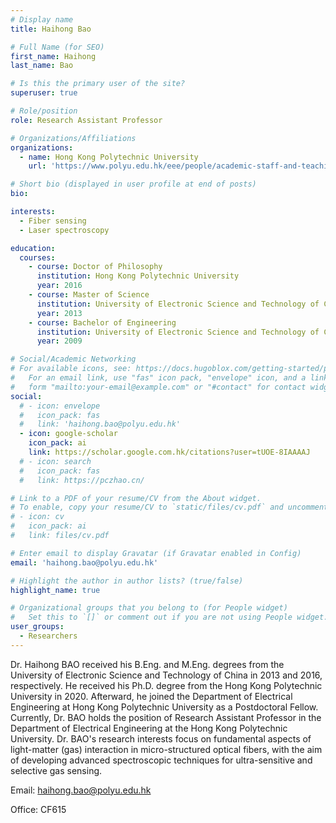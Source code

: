 ```yaml
---
# Display name
title: Haihong Bao

# Full Name (for SEO)
first_name: Haihong
last_name: Bao

# Is this the primary user of the site?
superuser: true

# Role/position
role: Research Assistant Professor

# Organizations/Affiliations
organizations:
  - name: Hong Kong Polytechnic University
    url: 'https://www.polyu.edu.hk/eee/people/academic-staff-and-teaching-staff/prof-jin-wei/'

# Short bio (displayed in user profile at end of posts)
bio: 

interests:
  - Fiber sensing
  - Laser spectroscopy

education:
  courses:
    - course: Doctor of Philosophy
      institution: Hong Kong Polytechnic University
      year: 2016
    - course: Master of Science
      institution: University of Electronic Science and Technology of China
      year: 2013
    - course: Bachelor of Engineering
      institution: University of Electronic Science and Technology of China
      year: 2009

# Social/Academic Networking
# For available icons, see: https://docs.hugoblox.com/getting-started/page-builder/#icons
#   For an email link, use "fas" icon pack, "envelope" icon, and a link in the
#   form "mailto:your-email@example.com" or "#contact" for contact widget.
social:
  # - icon: envelope
  #   icon_pack: fas
  #   link: 'haihong.bao@polyu.edu.hk'
  - icon: google-scholar
    icon_pack: ai
    link: https://scholar.google.com.hk/citations?user=tUOE-8IAAAAJ
  # - icon: search
  #   icon_pack: fas
  #   link: https://pczhao.cn/

# Link to a PDF of your resume/CV from the About widget.
# To enable, copy your resume/CV to `static/files/cv.pdf` and uncomment the lines below.
# - icon: cv
#   icon_pack: ai
#   link: files/cv.pdf

# Enter email to display Gravatar (if Gravatar enabled in Config)
email: 'haihong.bao@polyu.edu.hk'

# Highlight the author in author lists? (true/false)
highlight_name: true

# Organizational groups that you belong to (for People widget)
#   Set this to `[]` or comment out if you are not using People widget.
user_groups:
  - Researchers
---
```

Dr. Haihong BAO received his B.Eng. and M.Eng. degrees from the University of Electronic Science and Technology of China in 2013 and 2016, respectively. He received his Ph.D. degree from the Hong Kong Polytechnic University in 2020. Afterward, he joined the Department of Electrical Engineering at Hong Kong Polytechnic University as a Postdoctoral Fellow. Currently, Dr. BAO holds the position of Research Assistant Professor in the Department of Electrical Engineering at the Hong Kong Polytechnic University. Dr. BAO's research interests focus on fundamental aspects of light-matter (gas) interaction in micro-structured optical fibers, with the aim of developing advanced spectroscopic techniques for ultra-sensitive and selective gas sensing.

Email: haihong.bao@polyu.edu.hk

Office: CF615

